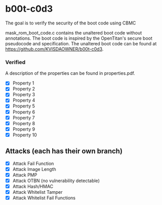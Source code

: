 # b00t-c0d3
The goal is to verify the security of the boot code using CBMC

mask_rom_boot_code.c contains the unaltered boot code without annotations. The boot code is inspired by the OpenTitan's secure boot pseudocode and specification. The unaltered boot code can be found at https://github.com/KVISDAOWNER/b00t-c0d3.


### Verified
A description of the properties can be found in properties.pdf.
- [x] Property 1
- [x] Property 2
- [x] Property 3
- [x] Property 4
- [x] Property 5
- [x] Property 6
- [x] Property 7
- [x] Property 8
- [x] Property 9
- [x] Property 10

## Attacks (each has their own branch)
- [x] Attack Fail Function 
- [x] Attack Image Length 
- [x] Attack PMP
- [x] Attack OTBN (no vulnerability detectable)
- [x] Attack Hash/HMAC 
- [x] Attack Whitelist Tamper 
- [x] Attack Whitelist Fail Functions 
